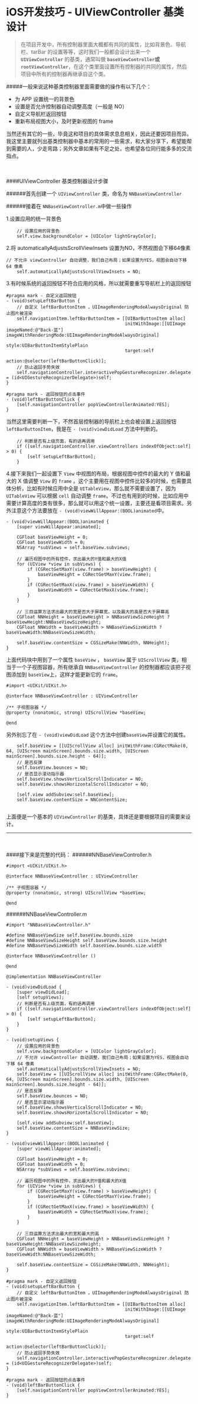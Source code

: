 # iOS开发技巧 - UIViewController 基类设计

> 在项目开发中，所有控制器里面大概都有共同的属性，比如背景色、导航栏、tarBar 的设置等等，这时我们一般都会设计出来一个 **`UIViewController`** 的基类，通常叫做 **`baseViewController`**或**`rootViewController`**，在这个类里面设置所有控制器的共同的属性，然后项目中所有的控制器再继承自这个类。

#####一般来说这种基类控制器里面需要做的操作有以下几个：

- 为 APP 设置统一的背景色
- 设置是否允许控制器自动调整高度（一般是 NO）
- 自定义导航栏返回按钮
- 重新布局视图大小，及时更新视图的 frame

当然还有其它的一些，毕竟这和项目的具体需求息息相关，因此还要因项目而异。我这里主要就列出基类控制器中基本的常用的一些需求，和大家分享下，希望能帮到需要的人，少走弯路；另外文章如果有不足之处，也希望各位同行能多多的交流指点。

<br></br>
####UIViewController 基类控制器设计步骤

######首先创建一个 `UIViewController` 类，命名为 `NNBaseViewController`

######接着在 `NNBaseViewController.m`中做一些操作

1.设置应用的统一背景色

```
    // 设置应用的背景色
    self.view.backgroundColor = [UIColor lightGrayColor];
```

2.将 automaticallyAdjustsScrollViewInsets 设置为NO，不然视图会下移64像素

```
// 不允许 viewController 自动调整，我们自己布局；如果设置为YES，视图会自动下移 64 像素
    self.automaticallyAdjustsScrollViewInsets = NO;
```

3.有时候系统的返回按钮不符合应用的风格，所以就需要重写导航栏上的返回按钮

```
#pragma mark - 自定义返回按钮
- (void)setupLeftBarButton {
    // 自定义 leftBarButtonItem ，UIImageRenderingModeAlwaysOriginal 防止图片被渲染
    self.navigationItem.leftBarButtonItem = [[UIBarButtonItem alloc]
                                             initWithImage:[[UIImage imageNamed:@"Back-蓝"] imageWithRenderingMode:UIImageRenderingModeAlwaysOriginal]
                                             style:UIBarButtonItemStylePlain
                                             target:self
                                             action:@selector(leftBarButtonClick)];
    // 防止返回手势失效
    self.navigationController.interactivePopGestureRecognizer.delegate = (id<UIGestureRecognizerDelegate>)self;
}

#pragma mark - 返回按钮的点击事件
- (void)leftBarButtonClick {
    [self.navigationController popViewControllerAnimated:YES];
}

```

当然这里需要判断一下，不然首层控制器的导航栏上也会被设置上返回按钮 `leftBarButtonItem`，我是在 `- (void)viewDidLoad` 方法中判断的。

```
    // 判断是否有上级页面，有的话再调用
    if ([self.navigationController.viewControllers indexOfObject:self] > 0) {
        [self setupLeftBarButton];
    }
```

4.接下来我们一起设置下 `View` 中视图的布局，根据视图中控件的最大的 Y 值和最大的 X 值调整 `View` 的 `frame` 。这个主要用在视图中控件比较多的时候，也需要具体分析，比如有时候应用中全是 `UITableView`，那么就不需要设置了，因为 `UITableView` 可以根据 `cell` 自动调整 `frame`。不过也有用到的时候，比如应用中需要计算高度的类有很多，那么就可以用这个统一设置，主要还是看项目需求。另外注意这个方法要放在 `- (void)viewWillAppear:(BOOL)animated`中。

```
- (void)viewWillAppear:(BOOL)animated {
    [super viewWillAppear:animated];
    
    CGFloat baseViewHeight = 0;
    CGFloat baseViewWidth = 0;
    NSArray *subViews = self.baseView.subviews;
    
    // 遍历视图中的所有控件，求出最大的Y值和最大的X值
    for (UIView *view in subViews) {
        if (CGRectGetMaxY(view.frame) > baseViewHeight) {
            baseViewHeight = CGRectGetMaxY(view.frame);
        }
        if (CGRectGetMaxX(view.frame) > baseViewWidth) {
            baseViewWidth = CGRectGetMaxX(view.frame);
        }
    }
    
    // 三目运算方法求出最大的宽是否大于屏幕宽，以及最大的高是否大于屏幕高
    CGFloat NNHeight = baseViewHeight > NNBaseViewSizeHeight ? baseViewHeight:NNBaseViewSizeHeight;
    CGFloat NNWidth = baseViewWidth > NNBaseViewSizeWidth ? baseViewWidth:NNBaseViewSizeWidth;

    self.baseView.contentSize = CGSizeMake(NNWidth, NNHeight);
}
```

上面代码块中用到了一个属性 `baseView` ， `baseView` 属于 `UIScrollView` 类，相当于一个子视图容器，所有继承自 `NNBaseViewController` 的控制器都应该把子视图添加到  `baseView`上，这样才能更新它的 `frame`。

```
#import <UIKit/UIKit.h>

@interface NNBaseViewController : UIViewController

/** 子视图容器 */
@property (nonatomic, strong) UIScrollView *baseView;

@end
```

另外别忘了在 `- (void)viewDidLoad` 这个方法中创建`baseView`并设置它的属性。

```
    self.baseView = [[UIScrollView alloc] initWithFrame:CGRectMake(0, 64, [UIScreen mainScreen].bounds.size.width, [UIScreen mainScreen].bounds.size.height - 64)];
    // 是否反弹
    self.baseView.bounces = NO;
    // 是否显示滚动指示器
    self.baseView.showsVerticalScrollIndicator = NO;
    self.baseView.showsHorizontalScrollIndicator = NO;
    
    [self.view addSubview:self.baseView];
    self.baseView.contentSize = NNContentSize;
    
```
上面便是一个基本的 `UIViewController` 的基类，具体还是要根据项目的需要来设计。

---
<br></br>
####接下来是完整的代码：
######NNBaseViewController.h

```
#import <UIKit/UIKit.h>

@interface NNBaseViewController : UIViewController

/** 子视图容器 */
@property (nonatomic, strong) UIScrollView *baseView;

@end
```

######NNBaseViewController.m

```
#import "NNBaseViewController.h"

#define NNBaseViewSize self.baseView.bounds.size
#define NNBaseViewSizeHeight self.baseView.bounds.size.height
#define NNBaseViewSizeWidth self.baseView.bounds.size.width

@interface NNBaseViewController ()

@end

@implementation NNBaseViewController

- (void)viewDidLoad {
    [super viewDidLoad];
    [self setupViews];
    // 判断是否有上级页面，有的话再调用
    if ([self.navigationController.viewControllers indexOfObject:self] > 0) {
        [self setupLeftBarButton];
    }
}

- (void)setupViews {
    // 设置应用的背景色
    self.view.backgroundColor = [UIColor lightGrayColor];
    // 不允许 viewController 自动调整，我们自己布局；如果设置为YES，视图会自动下移 64 像素
    self.automaticallyAdjustsScrollViewInsets = NO;
    self.baseView = [[UIScrollView alloc] initWithFrame:CGRectMake(0, 64, [UIScreen mainScreen].bounds.size.width, [UIScreen mainScreen].bounds.size.height - 64)];
    // 是否反弹
    self.baseView.bounces = NO;
    // 是否显示滚动指示器
    self.baseView.showsVerticalScrollIndicator = NO;
    self.baseView.showsHorizontalScrollIndicator = NO;
    
    [self.view addSubview:self.baseView];
    self.baseView.contentSize = NNBaseViewSize;
}

- (void)viewWillAppear:(BOOL)animated {
    [super viewWillAppear:animated];
    
    CGFloat baseViewHeight = 0;
    CGFloat baseViewWidth = 0;
    NSArray *subViews = self.baseView.subviews;
    
    // 遍历视图中的所有控件，求出最大的Y值和最大的X值
    for (UIView *view in subViews) {
        if (CGRectGetMaxY(view.frame) > baseViewHeight) {
            baseViewHeight = CGRectGetMaxY(view.frame);
        }
        if (CGRectGetMaxX(view.frame) > baseViewWidth) {
            baseViewWidth = CGRectGetMaxX(view.frame);
        }
    }
    
    // 三目运算方法求出最大的宽和最大的高
    CGFloat NNHeight = baseViewHeight > NNBaseViewSizeHeight ? baseViewHeight:NNBaseViewSizeHeight;
    CGFloat NNWidth = baseViewWidth > NNBaseViewSizeWidth ? baseViewWidth:NNBaseViewSizeWidth;

    self.baseView.contentSize = CGSizeMake(NNWidth, NNHeight);
}

#pragma mark - 自定义返回按钮
- (void)setupLeftBarButton {
    // 自定义 leftBarButtonItem ，UIImageRenderingModeAlwaysOriginal 防止图片被渲染
    self.navigationItem.leftBarButtonItem = [[UIBarButtonItem alloc]
                                             initWithImage:[[UIImage imageNamed:@"Back-蓝"] imageWithRenderingMode:UIImageRenderingModeAlwaysOriginal]
                                             style:UIBarButtonItemStylePlain
                                             target:self
                                             action:@selector(leftBarButtonClick)];
    // 防止返回手势失效
    self.navigationController.interactivePopGestureRecognizer.delegate = (id<UIGestureRecognizerDelegate>)self;
}

#pragma mark - 返回按钮的点击事件
- (void)leftBarButtonClick {
    [self.navigationController popViewControllerAnimated:YES];
}
```